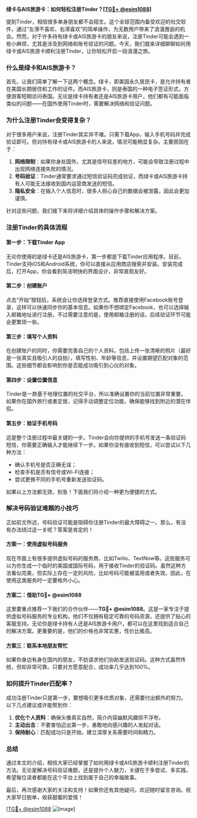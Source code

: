 **绿卡与AIS旅游卡：如何轻松注册Tinder？[[TG💪+ @esim1088](https://t.me/s/esim1088)]**

提到Tinder，相信很多单身朋友都不会陌生。这个全球范围内备受欢迎的社交软件，通过“左滑不喜欢、右滑喜欢”的简单操作，为无数用户带来了浪漫邂逅的机会。然而，对于许多持有绿卡或AIS旅游卡的朋友来说，注册Tinder可能会遇到一些小麻烦，尤其是涉及到网络和账号验证的问题。今天，我们就来详细聊聊如何用绿卡或AIS旅游卡顺利注册Tinder，让你轻松开启一段浪漫之旅。

### **什么是绿卡和AIS旅游卡？**

首先，让我们简单了解一下这两个概念。绿卡，即美国永久居民卡，是允许持有者在美国长期居住和工作的证件。而AIS旅游卡，则是泰国的一种电子签证形式，方便游客短期访问泰国。无论是绿卡持有者还是AIS旅游卡用户，他们都有可能面临类似的问题——在国外使用Tinder时，需要解决网络和验证问题。

### **为什么注册Tinder会变得复杂？**

对于很多用户来说，注册Tinder其实并不难。只需下载App，输入手机号码并完成验证即可。但对持有绿卡或AIS旅游卡的人来说，情况可能稍显复杂。主要原因在于：

1. **网络限制**：如果你身处国外，尤其是信号较差的地方，可能会导致注册过程中出现网络连接失败的情况。
2. **号码验证**：Tinder通常要求通过短信验证码完成验证，而绿卡或AIS旅游卡持有人可能无法接收到国内运营商发送的短信。
3. **隐私安全**：在输入个人信息时，很多人担心自己的数据会被泄露，因此会更加谨慎。

针对这些问题，我们接下来将详细介绍具体的操作步骤和解决方案。

### **注册Tinder的具体流程**

#### **第一步：下载Tinder App**
无论你使用的是绿卡还是AIS旅游卡，第一步都是下载Tinder应用程序。目前，Tinder支持iOS和Android系统，你可以直接从应用商店搜索并安装。安装完成后，打开App，你会看到简洁明快的界面设计，非常直观友好。

#### **第二步：创建账户**
点击“开始”按钮后，系统会让你选择登录方式。推荐直接使用Facebook账号登录，这样可以快速同步你的基本信息。如果你不想绑定Facebook，也可以选择输入邮箱地址进行注册。不过需要注意的是，使用邮箱注册的话，后续验证环节可能会更繁琐一些。

#### **第三步：填写个人资料**
在创建账户的同时，你需要完善自己的个人资料。包括上传一张清晰的照片（最好是一张真实且吸引人的自拍），填写性别、年龄等信息，并设置期望匹配对象的范围。这些细节都会影响到你是否能成功吸引到心仪的对象。

#### **第四步：设置位置信息**
Tinder是一款基于地理位置的社交平台，所以准确设置你的当前位置非常重要。如果你在国外旅行或者定居，记得手动调整定位功能，确保能够找到附近的潜在伴侣。

#### **第五步：验证手机号码**
这是整个注册过程中最关键的一步。Tinder会向你提供的手机号发送一条验证码短信，你需要正确输入才能继续下一步。如果你没有接收到短信，可以尝试以下几种方法：

- 确认手机号是否正确无误；
- 检查手机是否有信号或Wi-Fi连接；
- 尝试更换不同的手机号重新发送验证码。

如果以上方法都无效，别急！下面我们将介绍一种更为便捷的方式。

### **解决号码验证难题的小技巧**

正如前文所述，号码验证可能是阻碍你注册Tinder的最大障碍之一。那么，有没有办法绕过这一关呢？答案是肯定的！

#### **方案一：使用虚拟号码服务**
现在市面上有很多提供虚拟号码的服务商，比如Twilio、TextNow等。这些服务可以为你生成一个临时的美国或国际号码，用于接收Tinder的验证码。虽然这种方法看似完美，但实际上存在一定的风险，比如号码可能被滥用或者失效。因此，在使用这类服务时一定要格外小心。

#### **方案二：借助TG💪+ @esim1088**
这里要重点推荐一下我们的合作伙伴——**TG💪+ @esim1088**。这是一家专注于提供虚拟号码服务的专业机构，他们不仅拥有稳定可靠的号码资源，还提供了贴心的客服支持。无论你是绿卡持有人还是AIS旅游卡用户，都可以在这里找到适合自己的解决方案。更重要的是，他们的价格也非常实惠，性价比极高。

#### **方案三：联系本地朋友帮忙**
如果你身边有身在国内的朋友，不妨请求他们协助发送验证码。这种方式虽然传统，但却非常可靠。只要对方愿意配合，成功率几乎达到100%。

### **如何提升Tinder匹配率？**

成功注册Tinder只是第一步，要想吸引更多优质对象，还需要付出额外的努力。以下几点建议或许能帮到你：

1. **优化个人资料**：确保头像真实自然，简介内容幽默风趣但不浮夸。
2. **主动出击**：不要害怕迈出第一步，勇敢地向感兴趣的人发起对话。
3. **保持耐心**：匹配成功只是开始，建立深厚关系需要时间和精力。

### **总结**

通过本文的介绍，相信大家已经掌握了如何用绿卡或AIS旅游卡顺利注册Tinder的方法。无论是解决号码验证难题，还是提升个人魅力，关键在于多尝试、多实践。希望每位读者都能在这个平台上找到属于自己的幸福故事。

最后，再次感谢大家的关注和支持！如果你还有其他疑问，欢迎随时留言咨询。祝大家早日脱单，收获甜蜜的爱情！

[[TG💪+ @esim1088](https://t.me/s/esim1088) ![Image](https://i.postimg.cc/4NQfJmqS/Snipaste-2025-05-13-00-14-12.png)]